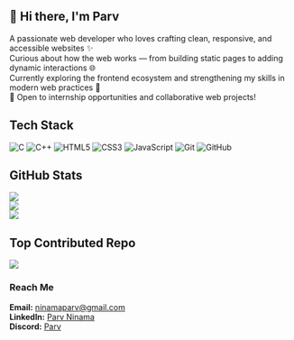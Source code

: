 ## 👋 Hi there, I'm Parv

A passionate web developer who loves crafting clean, responsive, and accessible websites ✨  
Curious about how the web works — from building static pages to adding dynamic interactions 🌐  
Currently exploring the frontend ecosystem and strengthening my skills in modern web practices 🚀  
📌 Open to internship opportunities and collaborative web projects!

## Tech Stack 
![C](https://img.shields.io/badge/c-%2300599C.svg?style=flat&logo=c&logoColor=white) ![C++](https://img.shields.io/badge/c++-%2300599C.svg?style=flat&logo=c%2B%2B&logoColor=white) ![HTML5](https://img.shields.io/badge/html5-%23E34F26.svg?style=flat&logo=html5&logoColor=white) ![CSS3](https://img.shields.io/badge/css3-%231572B6.svg?style=flat&logo=css3&logoColor=white) ![JavaScript](https://img.shields.io/badge/javascript-%23323330.svg?style=flat&logo=javascript&logoColor=%23F7DF1E) ![Git](https://img.shields.io/badge/git-%23F05033.svg?style=flat&logo=git&logoColor=white) ![GitHub](https://img.shields.io/badge/github-%23121011.svg?style=flat&logo=github&logoColor=white)
## GitHub Stats 
![](https://github-readme-stats.vercel.app/api?username=parvninama&theme=radical&hide_border=false&include_all_commits=false&count_private=false)<br/>
![](https://nirzak-streak-stats.vercel.app/?user=parvninama&theme=radical&hide_border=false)<br/>
![](https://github-readme-stats.vercel.app/api/top-langs/?username=parvninama&theme=radical&hide_border=false&include_all_commits=false&count_private=false&layout=compact)

## Top Contributed Repo 
![](https://github-contributor-stats.vercel.app/api?username=parvninama&limit=5&theme=dark&combine_all_yearly_contributions=true)


### Reach Me

**Email:** [ninamaparv@gmail.com](mailto:ninamaparv@gmail.com)  
**LinkedIn:** [Parv Ninama](https://linkedin.com/in/parv-ninama)  
**Discord:** [Parv](https://discord.com/users/759852791639965707)

